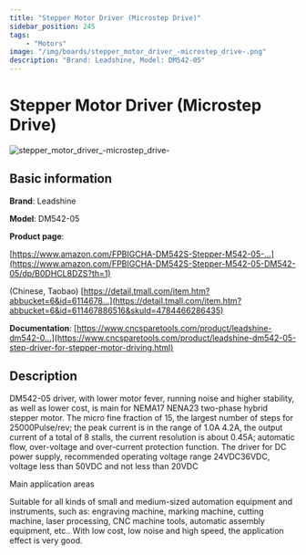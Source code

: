 ```yaml
---
title: "Stepper Motor Driver (Microstep Drive)"
sidebar_position: 245
tags:
    - "Motors"
image: "/img/boards/stepper_motor_driver_-microstep_drive-.png"
description: "Brand: Leadshine, Model: DM542-05"
---
```

# Stepper Motor Driver (Microstep Drive)

![stepper_motor_driver_-microstep_drive-](/img/boards/stepper_motor_driver_-microstep_drive-.png)

## Basic information

**Brand**: Leadshine

**Model**: DM542-05

**Product page**: 

[https://www.amazon.com/FPBIGCHA-DM542S-Stepper-M542-05-...](https://www.amazon.com/FPBIGCHA-DM542S-Stepper-M542-05-DM542-05/dp/B0DHCL8DZS?th=1)

\(Chinese, Taobao\) [https://detail.tmall.com/item.htm?abbucket=6&id=6114678...](https://detail.tmall.com/item.htm?abbucket=6&id=611467886516&skuId=4784466286435)

**Documentation**: [https://www.cncsparetools.com/product/leadshine-dm542-0...](https://www.cncsparetools.com/product/leadshine-dm542-05-step-driver-for-stepper-motor-driving.html)

## Description

DM542\-05 driver, with lower motor fever, running noise and higher stability, as well as lower cost, is main for NEMA17 NENA23 two\-phase hybrid stepper motor\. The micro fine fraction of 15, the largest number of steps for 25000Pulse/rev; the peak current is in the range of 1\.0A 4\.2A, the output current of a total of 8 stalls, the current resolution is about 0\.45A; automatic flow, over\-voltage and over\-current protection function\. The driver for DC power supply, recommended operating voltage range 24VDC36VDC, voltage less than 50VDC and not less than 20VDC

 

  

 

 Main application areas

 

 Suitable for all kinds of small and medium\-sized automation equipment and instruments, such as: engraving machine, marking machine, cutting machine, laser processing, CNC machine tools, automatic assembly equipment, etc\.\. With low cost, low noise and high speed, the application effect is very good\.

